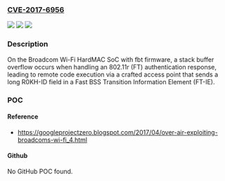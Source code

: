 ### [CVE-2017-6956](https://cve.mitre.org/cgi-bin/cvename.cgi?name=CVE-2017-6956)
![](https://img.shields.io/static/v1?label=Product&message=n%2Fa&color=blue)
![](https://img.shields.io/static/v1?label=Version&message=n%2Fa&color=blue)
![](https://img.shields.io/static/v1?label=Vulnerability&message=n%2Fa&color=brighgreen)

### Description

On the Broadcom Wi-Fi HardMAC SoC with fbt firmware, a stack buffer overflow occurs when handling an 802.11r (FT) authentication response, leading to remote code execution via a crafted access point that sends a long R0KH-ID field in a Fast BSS Transition Information Element (FT-IE).

### POC

#### Reference
- https://googleprojectzero.blogspot.com/2017/04/over-air-exploiting-broadcoms-wi-fi_4.html

#### Github
No GitHub POC found.

